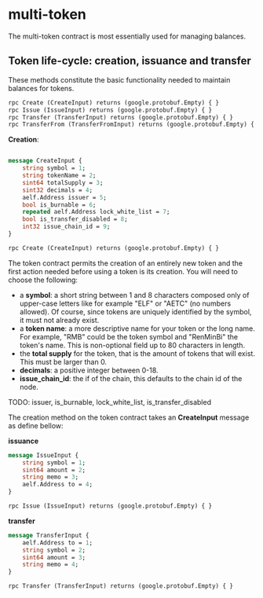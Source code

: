 # multi-token

The multi-token contract is most essentially used for managing balances.

## Token life-cycle: creation, issuance and transfer

These methods constitute the basic functionality needed to maintain balances for tokens. 

``` Protobuf
rpc Create (CreateInput) returns (google.protobuf.Empty) { }
rpc Issue (IssueInput) returns (google.protobuf.Empty) { }
rpc Transfer (TransferInput) returns (google.protobuf.Empty) { }
rpc TransferFrom (TransferFromInput) returns (google.protobuf.Empty) { }
```

**Creation**:
``` Protobuf

message CreateInput {
    string symbol = 1;
    string tokenName = 2;
    sint64 totalSupply = 3;
    sint32 decimals = 4;
    aelf.Address issuer = 5;
    bool is_burnable = 6;
    repeated aelf.Address lock_white_list = 7;
    bool is_transfer_disabled = 8;
    int32 issue_chain_id = 9;
}

rpc Create (CreateInput) returns (google.protobuf.Empty) { }
```

The token contract permits the creation of an entirely new token and the first action needed before using a token is its creation. You will need to choose the following:

-  a **symbol**: a short string between 1 and 8 characters composed only of upper-case letters like for example "ELF" or "AETC" (no numbers allowed). Of course, since tokens are uniquely identified by the symbol, it must not already exist.
-  a **token name**: a more descriptive name for your token or the long name. For example, "RMB" could be the token symbol and "RenMinBi" the token's name. This is non-optional field up to 80 characters in length. 
- the **total supply** for the token, that is the amount of tokens that will exist. This must be larger than 0.
- **decimals**: a positive integer between 0-18.
- **issue_chain_id**: the if of the chain, this defaults to the chain id of the node.

TODO: issuer, is_burnable, lock_white_list, is_transfer_disabled

The creation method on the token contract takes an **CreateInput** message as define bellow:

**issuance**

``` Protobuf
message IssueInput {
    string symbol = 1;
    sint64 amount = 2;
    string memo = 3;
    aelf.Address to = 4;
}

rpc Issue (IssueInput) returns (google.protobuf.Empty) { }
```

**transfer**

``` Protobuf
message TransferInput {
    aelf.Address to = 1;
    string symbol = 2;
    sint64 amount = 3;
    string memo = 4;
}

rpc Transfer (TransferInput) returns (google.protobuf.Empty) { }
```